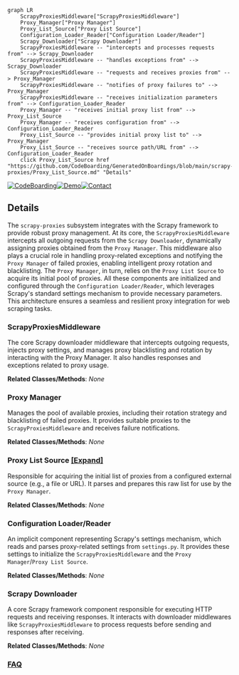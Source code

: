 ```mermaid
graph LR
    ScrapyProxiesMiddleware["ScrapyProxiesMiddleware"]
    Proxy_Manager["Proxy Manager"]
    Proxy_List_Source["Proxy List Source"]
    Configuration_Loader_Reader["Configuration Loader/Reader"]
    Scrapy_Downloader["Scrapy Downloader"]
    ScrapyProxiesMiddleware -- "intercepts and processes requests from" --> Scrapy_Downloader
    ScrapyProxiesMiddleware -- "handles exceptions from" --> Scrapy_Downloader
    ScrapyProxiesMiddleware -- "requests and receives proxies from" --> Proxy_Manager
    ScrapyProxiesMiddleware -- "notifies of proxy failures to" --> Proxy_Manager
    ScrapyProxiesMiddleware -- "receives initialization parameters from" --> Configuration_Loader_Reader
    Proxy_Manager -- "receives initial proxy list from" --> Proxy_List_Source
    Proxy_Manager -- "receives configuration from" --> Configuration_Loader_Reader
    Proxy_List_Source -- "provides initial proxy list to" --> Proxy_Manager
    Proxy_List_Source -- "receives source path/URL from" --> Configuration_Loader_Reader
    click Proxy_List_Source href "https://github.com/CodeBoarding/GeneratedOnBoardings/blob/main/scrapy-proxies/Proxy_List_Source.md" "Details"
```

[![CodeBoarding](https://img.shields.io/badge/Generated%20by-CodeBoarding-9cf?style=flat-square)](https://github.com/CodeBoarding/GeneratedOnBoardings)[![Demo](https://img.shields.io/badge/Try%20our-Demo-blue?style=flat-square)](https://www.codeboarding.org/demo)[![Contact](https://img.shields.io/badge/Contact%20us%20-%20contact@codeboarding.org-lightgrey?style=flat-square)](mailto:contact@codeboarding.org)

## Details

The `scrapy-proxies` subsystem integrates with the Scrapy framework to provide robust proxy management. At its core, the `ScrapyProxiesMiddleware` intercepts all outgoing requests from the `Scrapy Downloader`, dynamically assigning proxies obtained from the `Proxy Manager`. This middleware also plays a crucial role in handling proxy-related exceptions and notifying the `Proxy Manager` of failed proxies, enabling intelligent proxy rotation and blacklisting. The `Proxy Manager`, in turn, relies on the `Proxy List Source` to acquire its initial pool of proxies. All these components are initialized and configured through the `Configuration Loader/Reader`, which leverages Scrapy's standard settings mechanism to provide necessary parameters. This architecture ensures a seamless and resilient proxy integration for web scraping tasks.

### ScrapyProxiesMiddleware
The core Scrapy downloader middleware that intercepts outgoing requests, injects proxy settings, and manages proxy blacklisting and rotation by interacting with the Proxy Manager. It also handles responses and exceptions related to proxy usage.


**Related Classes/Methods**: _None_

### Proxy Manager
Manages the pool of available proxies, including their rotation strategy and blacklisting of failed proxies. It provides suitable proxies to the `ScrapyProxiesMiddleware` and receives failure notifications.


**Related Classes/Methods**: _None_

### Proxy List Source [[Expand]](./Proxy_List_Source.md)
Responsible for acquiring the initial list of proxies from a configured external source (e.g., a file or URL). It parses and prepares this raw list for use by the `Proxy Manager`.


**Related Classes/Methods**: _None_

### Configuration Loader/Reader
An implicit component representing Scrapy's settings mechanism, which reads and parses proxy-related settings from `settings.py`. It provides these settings to initialize the `ScrapyProxiesMiddleware` and the `Proxy Manager`/`Proxy List Source`.


**Related Classes/Methods**: _None_

### Scrapy Downloader
A core Scrapy framework component responsible for executing HTTP requests and receiving responses. It interacts with downloader middlewares like `ScrapyProxiesMiddleware` to process requests before sending and responses after receiving.


**Related Classes/Methods**: _None_



### [FAQ](https://github.com/CodeBoarding/GeneratedOnBoardings/tree/main?tab=readme-ov-file#faq)